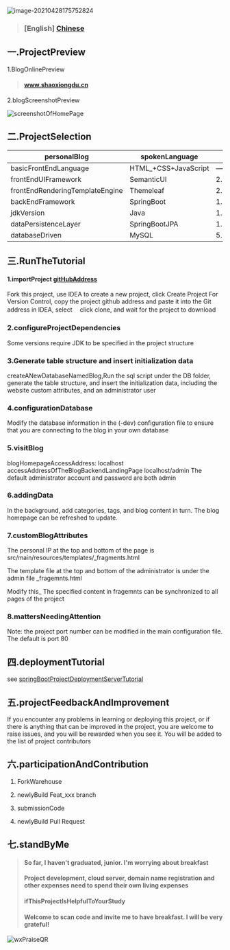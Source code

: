 ![image-20210428175752824](https://gitee.com/ShaoxiongDu/imageBed/raw/master/image-20210428175752824.png)

> ### [English] [Chinese](readme.md)
> 
## 一.ProjectPreview

1.BlogOnlinePreview

>#### <a href="http://www.shaoxiongdu.cn" target ="_blank" >www.shaoxiongdu.cn </a>

2.blogScreenshotPreview

![screenshotOfHomePage](https://gitee.com/ShaoxiongDu/imageBed/raw/master/image-20210430180342704.png)

## 二.ProjectSelection

| personalBlog         | spokenLanguage                 | version          |
| ---------------- | -------------------- | ------------- |
| basicFrontEndLanguage     | HTML_+CSS+JavaScript | ——            |
| frontEndUIFramework       | SemanticUI           | 2.2.4         |
| frontEndRenderingTemplateEngine | Themeleaf            | 2.1.5.RELEASE |
| backEndFramework         | SpringBoot           | 1.5.7.RELEASE |
| jdkVersion          | Java                 | 1.8           |
| dataPersistenceLayer       | SpringBootJPA        | 1.5.7.RELEASE |
| databaseDriven       | MySQL                | 5.1.44        |

## 三.RunTheTutorial

#### 1.importProject [gitHubAddress](https://github.com/shaoxiongdu/blog)

Fork this project, use IDEA to create a new project, click Create Project For Version Control, copy the project github address and paste it into the Git address in IDEA, select 　click clone, and wait for the project to download
### 2.configureProjectDependencies

Some versions require JDK to be specified in the project structure

### 3.Generate table structure and insert initialization data

createANewDatabaseNamedBlog,Run the sql script under the DB folder, generate the table structure, and insert the initialization data, including the website custom attributes, and an administrator user

### 4.configurationDatabase

Modify the database information in the (-dev) configuration file to ensure that you are connecting to the blog in your own database
### 5.visitBlog

blogHomepageAccessAddress: localhost  accessAddressOfTheBlogBackendLandingPage localhost/admin The default administrator account and password are both admin

### 6.addingData

In the background, add categories, tags, and blog content in turn. The blog homepage can be refreshed to update.

### 7.customBlogAttributes

The personal IP at the top and bottom of the page is src/main/resources/templates/_fragments.html 

The template file at the top and bottom of the administrator is under the admin file _fragemnts.html

Modify this_ The specified content in fragemnts can be synchronized to all pages of the project

### 8.mattersNeedingAttention

Note: the project port number can be modified in the main configuration file. The default is port 80
## 四.deploymentTutorial

see [springBootProjectDeploymentServerTutorial](https://zhuanlan.zhihu.com/p/97787791)

## 五.projectFeedbackAndImprovement

If you encounter any problems in learning or deploying this project, or if there is anything that can be improved in the project, you are welcome to raise issues, and you will be rewarded when you see it. You will be added to the list of project contributors
## 六.participationAndContribution

1. ForkWarehouse
2. newlyBuild Feat_xxx branch

3. submissionCode

4. newlyBuild Pull Request

## 七.standByMe

> #### So far, I haven't graduated, junior. I'm worrying about breakfast
> #### Project development, cloud server, domain name registration and other expenses need to spend their own living expenses
> #### ifThisProjectIsHelpfulToYourStudy
> #### Welcome to scan code and invite me to have breakfast. I will be very grateful!

![wxPraiseQR](https://gitee.com/ShaoxiongDu/imageBed/raw/master/wxPraiseQR.png)